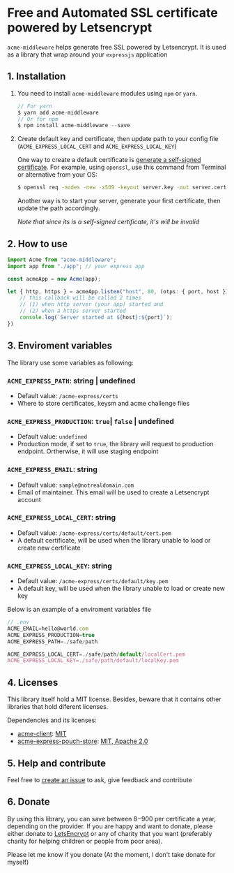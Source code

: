 # Free and Automated SSL certificate powered by Letsencrypt

`acme-middleware` helps generate free SSL powered by Letsencrypt. 
It is used as a library that wrap around your `expressjs` application

## 1. Installation

1. You need to install `acme-middleware` modules using `npm` or `yarn`.

    ```js
    // For yarn
    $ yarn add acme-middleware
    // Or for npm
    $ npm install acme-middleware --save
    ```

2. Create default key and certificate, then update path to your config file (`ACME_EXPRESS_LOCAL_CERT` and `ACME_EXPRESS_LOCAL_KEY`)

    One way to create a default certificate is [generate a self-signed certificate](https://flaviocopes.com/express-https-self-signed-certificate/). For example, using `openssl`, use this command from Terminal or alternative from your OS:

    ```sh
    $ openssl req -nodes -new -x509 -keyout server.key -out server.cert
    ```

    Another way is to start your server, generate your first certificate, then update the path accordingly.

    _Note that since its is a self-signed certificate, it's will be invalid_


## 2. How to use

```js
import Acme from "acme-middleware";
import app from "./app"; // your express app

const acmeApp = new Acme(app);

let { http, https } = acmeApp.listen("host", 80, (otps: { port, host }) => {
    // this callback will be called 2 times
    // (1) when http server (your app) started and
    // (2) when a https server started
    console.log(`Server started at ${host}:${port}`);
})
```

## 3. Enviroment variables

The library use some variables as following:

### `ACME_EXPRESS_PATH`: string | undefined
- Default value: `/acme-express/certs`
- Where to store certificates, keysm and acme challenge files

### `ACME_EXPRESS_PRODUCTION`: `true`| `false` | undefined 
- Default value: `undefined`
- Production mode, if set to `true`, the library will request to production endpoint. Ortherwise, it will use staging endpoint

### `ACME_EXPRESS_EMAIL`: string
- Default value: `sample@notrealdomain.com`
- Email of maintainer. This email will be used to create a Letsencrypt account 

### `ACME_EXPRESS_LOCAL_CERT`: string
- Default value:  `/acme-express/certs/default/cert.pem`
- A default certificate, will be used when the library unable to load or create new certificate

### `ACME_EXPRESS_LOCAL_KEY`: string
- Default value:  `/acme-express/certs/default/key.pem`
- A default key, will be used when the library unable to load or create new key

Below is an example of a enviroment variables file

```js
// .env
ACME_EMAIL=hello@world.com
ACME_EXPRESS_PRODUCTION=true
ACME_EXPRESS_PATH=./safe/path

ACME_EXPRESS_LOCAL_CERT=./safe/path/default/localCert.pem
ACME_EXPRESS_LOCAL_KEY=./safe/path/default/localKey.pem
```

## 4. Licenses

This library itself hold a MIT license. Besides, beware that it contains other libraries that hold diferent licenses.

Dependencies and its licenses:

- [acme-client](https://github.com/publishlab/node-acme-client): [MIT](https://github.com/publishlab/node-acme-client/blob/master/LICENSE)
- [acme-express-pouch-store](https://github.com/hieunc229/acme-express-pouch-store): [MIT, Apache 2.0](https://github.com/hieunc229/acme-express-pouch-store/tree/master/LICENSES)

## 5. Help and contribute

Feel free to [create an issue](https://github.com/hieunc229/acme-middleware/issues/new) to ask, give feedback and contribute

## 6. Donate

By using this library, you can save between $8-$900 per certificate a year, depending on the provider. If you are happy and want to donate, please either donate to [LetsEncrypt](https://letsencrypt.org/donate/) or any of charity that you want (preferably charity for helping children or people from poor area).

Please let me know if you donate (At the moment, I don't take donate for myself)